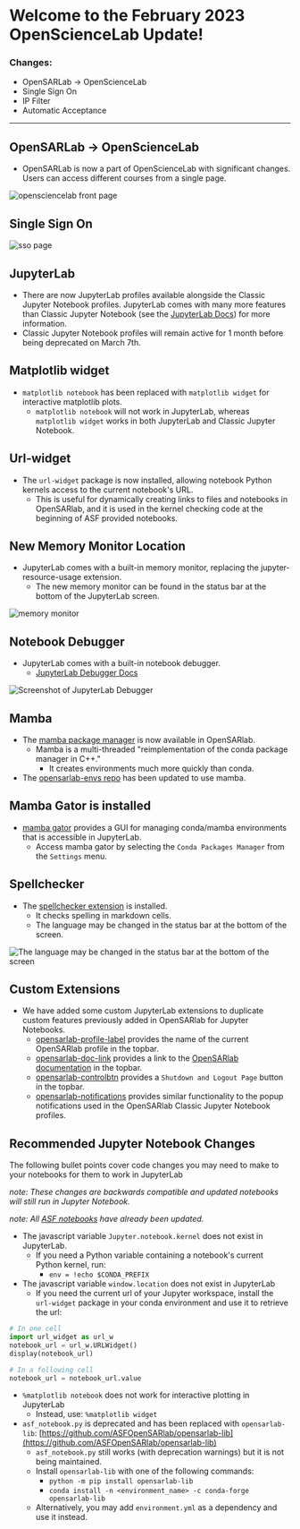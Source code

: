 # Welcome to the February 2023 OpenScienceLab Update!

### Changes:
- OpenSARLab -> OpenScienceLab
- Single Sign On 
- IP Filter
- Automatic Acceptance

---
  
## OpenSARLab -> OpenScienceLab

- OpenSARLab is now a part of OpenScienceLab with significant changes. Users can access different courses from a single page.

![opensciencelab front page](../assets/opensciencelab.PNG)

## Single Sign On

![sso page](../assets/single_sign_on.PNG)

## JupyterLab

- There are now JupyterLab profiles available alongside the Classic Jupyter Notebook profiles. JupyterLab comes with many more features than Classic Jupyter Notebook (see the [JupyterLab Docs](https://jupyterlab.readthedocs.io/en/stable/user/interface.html)) for more information.
- Classic Jupyter Notebook profiles will remain active for 1 month before being deprecated on March 7th.

## Matplotlib widget

- `matplotlib notebook` has been replaced with `matplotlib widget` for interactive matplotlib plots.
    - `matplotlib notebook` will not work in JupyterLab, whereas `matplotlib widget` works in both JupyterLab and Classic Jupyter Notebook.

## Url-widget

- The `url-widget` package is now installed, allowing notebook Python kernels access to the current notebook's URL.
    - This is useful for dynamically creating links to files and notebooks in OpenSARlab, and it is used in the kernel checking code at the beginning of ASF provided notebooks.
    
## New Memory Monitor Location

- JupyterLab comes with a built-in memory monitor, replacing the jupyter-resource-usage extension.
    - The new memory monitor can be found in the status bar at the bottom of the JupyterLab screen.

![memory monitor](../assets/memory_monitor.png)

## Notebook Debugger

- JupyterLab comes with a built-in notebook debugger.
    - [JupyterLab Debugger Docs](https://jupyterlab.readthedocs.io/en/stable/user/debugger.html)

![Screenshot of JupyterLab Debugger](../assets/debugger.png)

## Mamba

- The [mamba package manager](https://github.com/mamba-org/mamba) is now available in OpenSARlab.
    - Mamba is a multi-threaded "reimplementation of the conda package manager in C++."
      - It creates environments much more quickly than conda.
- The [opensarlab-envs repo](https://github.com/ASFOpenSARlab/opensarlab-envs) has been updated to use mamba.

## Mamba Gator is installed

- [mamba gator](https://github.com/mamba-org/gator) provides a GUI for managing conda/mamba environments that is accessible in JupyterLab.
    - Access mamba gator by selecting the  `Conda Packages Manager` from the `Settings` menu.

## Spellchecker

- The [spellchecker extension](https://github.com/jupyterlab-contrib/spellchecker) is installed.
    - It checks spelling in markdown cells.
    - The language may be changed in the status bar at the bottom of the screen.

![The language may be changed in the status bar at the bottom of the screen](../assets/language.png)

## Custom Extensions

- We have added some custom JupyterLab extensions to duplicate custom features previously added in OpenSARlab for Jupyter Notebooks.
    - [opensarlab-profile-label](https://pypi.org/project/opensarlab-profile-label/) provides the name of the current OpenSARlab profile in the topbar.
    - [opensarlab-doc-link](https://pypi.org/project/opensarlab-doc-link/) provides a link to the [OpenSARlab documentation](https://opensarlab-docs.asf.alaska.edu/) in the topbar.
    - [opensarlab-controlbtn](https://pypi.org/project/opensarlab-controlbtn/) provides a `Shutdown and Logout Page` button in the topbar.
    - [opensarlab-notifications](https://pypi.org/project/opensarlab-notifications/) provides similar functionality to the popup notifications used in the OpenSARlab Classic Jupyter Notebook profiles.

## Recommended Jupyter Notebook Changes

The following bullet points cover code changes you may need to make to your notebooks for them to work in JupyterLab

*note: These changes are backwards compatible and updated notebooks will still run in Jupyter Notebook.*

*note: All [ASF notebooks](https://github.com/ASFOpenSARlab/opensarlab-notebooks) have already been updated.*


- The javascript variable `Jupyter.notebook.kernel` does not exist in JupyterLab.
    - If you need a Python variable containing a notebook's current Python kernel, run:
        - `env = !echo $CONDA_PREFIX`
- The javascript variable `window.location` does not exist in JupyterLab
    - If you need the current url of your Jupyter workspace, install the `url-widget` package in your conda environment and use it to retrieve the url:
```python
# In one cell
import url_widget as url_w
notebook_url = url_w.URLWidget()
display(notebook_url)
```

```python
# In a following cell
notebook_url = notebook_url.value
```
- `%matplotlib notebook` does not work for interactive plotting in JupyterLab
    - Instead, use: `%matplotlib widget`
- `asf_notebook.py` is deprecated and has been replaced with `opensarlab-lib`: [https://github.com/ASFOpenSARlab/opensarlab-lib](https://github.com/ASFOpenSARlab/opensarlab-lib)
    - `asf_notebook.py` still works (with deprecation warnings) but it is not being maintained. 
    - Install `opensarlab-lib` with one of the following commands:
        - `python -m pip install opensarlab-lib`
        - `conda install -n <environment_name> -c conda-forge opensarlab-lib`
    - Alternatively, you may add `environment.yml` as a dependency and use it instead.
